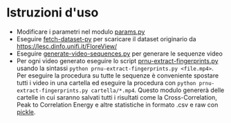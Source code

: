 # Istruzioni d'uso
- Modificare i parametri nel modulo [params.py](params.py)
- Eseguire [fetch-dataset-py](fetch-dataset.py) per scaricare il dataset originario da https://lesc.dinfo.unifi.it/FloreView/
- Eseguire [generate-video-sequences.py](generate-video-sequences.py) per generare le sequenze video
- Per ogni video generato eseguire lo script [prnu-extract-fingerprints.py](prnu-extract-fingerprints.py) usando la sintassi `python prnu-extract-fingerprints.py <file.mp4>`.  
Per eseguire la procedura su tutte le sequenze è conveniente spostare tutti i video in una cartella ed eseguire la procedura con `python prnu-extract-fingerprints.py cartella/*.mp4`.
Questo modulo genererà delle cartelle in cui saranno salvati tutti i risultati come la Cross-Correlation, Peak to Correlation Energy e altre statistiche in formato .csv e raw con [pickle](https://docs.python.org/3/library/pickle.html). 
